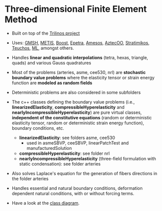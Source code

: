 # Three-dimensional Finite Element Method  

* Built on top of the [Trilinos project](https://github.com/trilinos/Trilinos)

* Uses: [GMSH](http://gmsh.info/), [METIS](http://glaros.dtc.umn.edu/gkhome/metis/metis/overview), [Boost](https://www.boost.org/), [Epetra](https://trilinos.org/packages/epetra/), [Amesos](https://trilinos.org/packages/amesos/), [AztecOO](https://trilinos.org/packages/aztecoo/), [Stratimikos](https://trilinos.org/packages/stratimikos/), [Teuchos](https://trilinos.org/packages/teuchos/), [ML](https://trilinos.org/packages/ml/), amongst others.
* Handles **linear and quadratic interpolations** (tetra, hexas, triangle, quads) and various Gauss quadratures
* Most of the problems (arteries, asme, cee530, nrl) are **stochastic boundary value problems** where the elasticity tensor or strain energy function are **modeled as random fields**
* Deterministic problems are also considered in some subfolders
* The c++ classes defining the boundary value problems (i.e., **linearizedElasticity**, **compressibleHyperelasticity** and **nearlyIncompressibleHyperelasticity**) are pure virtual classes, **independent of the constitutive equations** (random or deterministic elasticity tensor, random or deterministic strain energy function), boundary conditions, etc.
	* __linearizedElasticity__: see folders asme, cee530
		* used in asmeSBVP, ceeSBVP, linearPatchTest and manufacturedSolution
	* __compressibleHyperelasticity__: see folder nrl
	* __nearlyIncompressibleHyperelasticity__ (three-field formulation with static condensation): see folder arteries
* Also solves Laplace's equation for the generation of fibers directions in the folder arteries
* Handles essential and natural boundary conditions, deformation dependent natural conditions, with or without forcing terms.
* Have a look at the [class diagram](https://bstaber.github.io/Trilinos/inherits.html).


